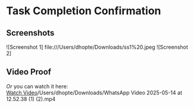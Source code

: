 # Task Completion Confirmation

## Screenshots

![Screenshot 1]  file:///Users/dhopte/Downloads/ss1%20.jpeg
![Screenshot 2] 

## Video Proof

*Or* you can watch it here:  
[Watch Video](videos/WhatsApp-Video.mp4)/Users/dhopte/Downloads/WhatsApp Video 2025-05-14 at 12.52.38 (1) (2).mp4
